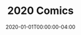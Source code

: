 ---
title: "2020 Comics"
type: "manual-list"
date: 2020-01-01T00:00:00-04:00
draft: false
is_subpage: true
exclude_from_nav: true
nav_category: "grafald_years"
show_dates: true
manual_links:
    - projects/grafald/comics/bonus_43.md
---